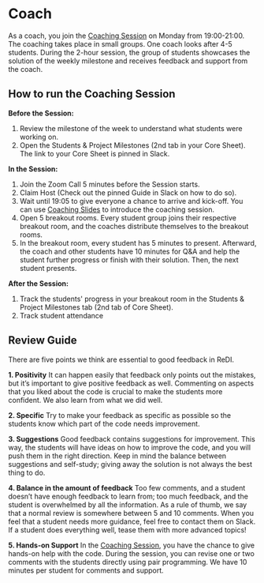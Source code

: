 # Coach
As a coach, you join the [Coaching Session](https://github.com/ReDI-School/fullstack_bootcamp/blob/main/volunteers/support_session.md) on Monday from 19:00-21:00. The coaching takes place in small groups. One coach looks after 4-5 students. During the 2-hour session, the group of students showcases the solution of the weekly milestone and receives feedback and support from the coach. 

## How to run the Coaching Session

**Before the Session:**
1. Review the milestone of the week to understand what students were working on. 
2. Open the Students & Project Milestones (2nd tab in your Core Sheet). The link to your Core Sheet is pinned in Slack. 

**In the Session:**
1. Join the Zoom Call 5 minutes before the Session starts. 
2. Claim Host (Check out the pinned Guide in Slack on how to do so).
3. Wait until 19:05 to give everyone a chance to arrive and kick-off. You can use [Coaching Slides](https://docs.google.com/presentation/d/1dmqKmogq0h0jlT72YHExxUzFRTWN4UrTPIISnyQnUXg/edit#slide=id.g2ea1f48da22_0_0) to introduce the coaching session.
4. Open 5 breakout rooms. Every student group joins their respective breakout room, and the coaches distribute themselves to the breakout rooms.
5. In the breakout room, every student has 5 minutes to present. Afterward, the coach and other students have 10 minutes for Q&A and help the student further progress or finish with their solution. Then, the next student presents. 

**After the Session:**
1. Track the students' progress in your breakout room in the Students & Project Milestones tab (2nd tab of Core Sheet).
2. Track student attendance


## Review Guide 
There are five points we think are essential to good feedback in ReDI.

**1. Positivity**
It can happen easily that feedback only points out the mistakes, but it’s important to give positive feedback as well. Commenting on aspects that you liked about the code is crucial to make the students more confident. We also learn from what we did well.

**2. Specific**
Try to make your feedback as specific as possible so the students know which part of the code needs improvement.

**3. Suggestions**
Good feedback contains suggestions for improvement. This way, the students will have ideas on how to improve the code, and you will push them in the right direction. Keep in mind the balance between suggestions and self-study; giving away the solution is not always the best thing to do.

**4. Balance in the amount of feedback**
Too few comments, and a student doesn’t have enough feedback to learn from; too much feedback, and the student is overwhelmed by all the information. As a rule of thumb, we say that a normal review is somewhere between 5 and 10 comments. When you feel that a student needs more guidance, feel free to contact them on Slack. If a student does everything well, tease them with more advanced topics!

**5. Hands-on Support**
In the [Coaching Session](https://github.com/ReDI-School/fullstack_bootcamp/blob/main/volunteers/support_session.md), you have the chance to give hands-on help with the code. During the session, you can revise one or two comments with the students directly using pair programming. We have 10 minutes per student for comments and support. 
